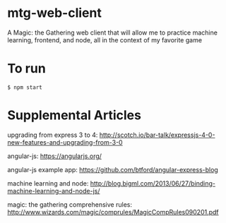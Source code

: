 mtg-web-client
==============

A Magic: the Gathering web client that will allow me to practice machine learning, frontend, and node, all in the context of my favorite game

To run
======
    $ npm start

Supplemental Articles
=====================
upgrading from express 3 to 4:
    http://scotch.io/bar-talk/expressjs-4-0-new-features-and-upgrading-from-3-0

angular-js:
    https://angularjs.org/
    
angular-js example app:
    https://github.com/btford/angular-express-blog

machine learning and node:
    http://blog.bigml.com/2013/06/27/binding-machine-learning-and-node-js/

magic: the gathering comprehensive rules:
    http://www.wizards.com/magic/comprules/MagicCompRules090201.pdf
